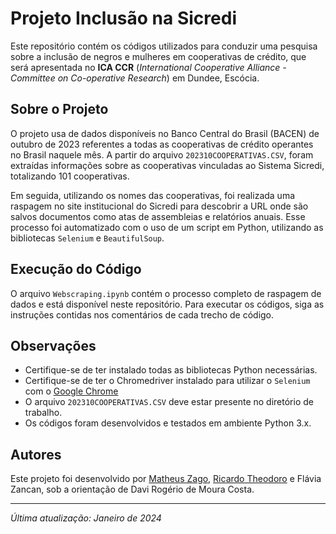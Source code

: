 # Projeto Inclusão na Sicredi

Este repositório contém os códigos utilizados para conduzir uma pesquisa sobre a inclusão de negros e mulheres em cooperativas de crédito, que será apresentada no **ICA CCR** (_International Cooperative Alliance - Committee on Co-operative Research_) em Dundee, Escócia.

## Sobre o Projeto

O projeto usa de dados disponíveis no Banco Central do Brasil (BACEN) de outubro de 2023 referentes a todas as cooperativas de crédito operantes no Brasil naquele mês. A partir do arquivo `202310COOPERATIVAS.CSV`, foram extraídas informações sobre as cooperativas vinculadas ao Sistema Sicredi, totalizando 101 cooperativas.

Em seguida, utilizando os nomes das cooperativas, foi realizada uma raspagem no site institucional do Sicredi para descobrir a URL onde são salvos documentos como atas de assembleias e relatórios anuais. Esse processo foi automatizado com o uso de um script em Python, utilizando as bibliotecas `Selenium` e `BeautifulSoup`.

## Execução do Código

O arquivo `Webscraping.ipynb` contém o processo completo de raspagem de dados e está disponível neste repositório.
Para executar os códigos, siga as instruções contidas nos comentários de cada trecho de código.

## Observações

- Certifique-se de ter instalado todas as bibliotecas Python necessárias.
- Certifique-se de ter o Chromedriver instalado para utilizar o `Selenium` com o [Google Chrome](https://chromedriver.chromium.org/downloads)
- O arquivo `202310COOPERATIVAS.CSV` deve estar presente no diretório de trabalho.
- Os códigos foram desenvolvidos e testados em ambiente Python 3.x.

## Autores

Este projeto foi desenvolvido por [Matheus Zago](https://github.com/mjzago), [Ricardo Theodoro](https://github.com/rtheodoro) e Flávia Zancan, sob a orientação de Davi Rogério de Moura Costa.

---

_Última atualização: Janeiro de 2024_
